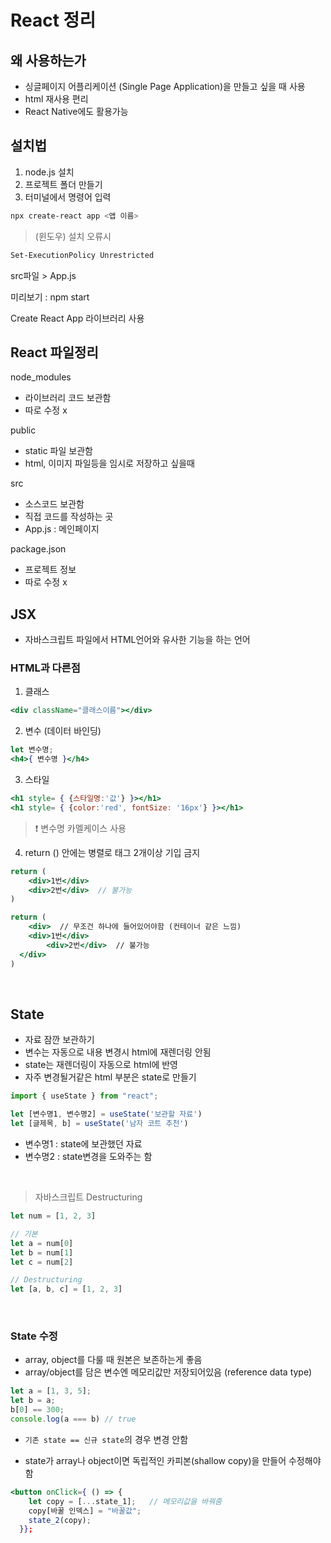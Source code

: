 # React 정리



## 왜 사용하는가

- 싱글페이지 어플리케이션 (Single Page Application)을 만들고 싶을 때 사용
- html 재사용 편리
- React Native에도 활용가능



## 설치법

1. node.js 설치
2. 프로젝트 폴더 만들기
3. 터미널에서 명령어 입력

```bash
npx create-react app <앱 이름>
```

> (윈도우) 설치 오류시

```bash
Set-ExecutionPolicy Unrestricted
```



src파일 > App.js

미리보기 : npm start

Create React App 라이브러리 사용



## React 파일정리

node_modules

- 라이브러리 코드 보관함
- 따로 수정 x

public 

- static 파일 보관함
- html, 이미지 파일등을 임시로 저장하고 싶을때

src

- 소스코드 보관함
- 직접 코드를 작성하는 곳
- App.js : 메인페이지

package.json

- 프로젝트 정보
- 따로 수정 x



## JSX

- 자바스크립트 파일에서 HTML언어와 유사한 기능을 하는 언어

### HTML과 다른점

1. 클래스

```jsx
<div className="클래스이름"></div>
```

2. 변수 (데이터 바인딩)

```jsx
let 변수명;
<h4>{ 변수명 }</h4>
```

3. 스타일

```jsx
<h1 style= { {스타일명:'값'} }></h1>
<h1 style= { {color:'red', fontSize: '16px'} }></h1>
```

> ❗ 변수명 카멜케이스 사용

4. return () 안에는 병렬로 태그 2개이상 기입 금지

```jsx
return (
	<div>1번</div>
	<div>2번</div>  // 불가능
)
```

```jsx
return (
	<div>  // 무조건 하나에 들어있어야함 (컨테이너 같은 느낌)
  	<div>1번</div>
		<div>2번</div>  // 불가능
  </div>
)
```

​    

## State

- 자료 잠깐 보관하기
- 변수는 자동으로 내용 변경시 html에 재렌더링 안됨
- state는 재렌더링이 자동으로 html에 반영
- 자주 변경될거같은 html 부분은 state로 만들기

```javascript
import { useState } from "react";

let [변수명1, 변수명2] = useState('보관할 자료')
let [글제목, b] = useState('남자 코트 추천')
```

- 변수명1 : state에 보관했던 자료
- 변수명2 : state변경을 도와주는 함

​    

> 자바스크립트 Destructuring

```javascript
let num = [1, 2, 3]

// 기본
let a = num[0]
let b = num[1]
let c = num[2]

// Destructuring
let [a, b, c] = [1, 2, 3]
```

​    

### State 수정

- array, object를 다룰 때 원본은 보존하는게 좋음
- array/object를 담은 변수엔 메모리값만 저장되어있음 (reference data type)

```jsx
let a = [1, 3, 5];
let b = a;
b[0] == 300;
console.log(a === b) // true
```

- `기존 state == 신규 state`의 경우 변경 안함

- state가 array나 object이면 독립적인 카피본(shallow copy)을 만들어 수정해야함

```jsx
<button onClick={ () => {
    let copy = [...state_1];   // 메모리값을 바꿔줌
    copy[바꿀 인덱스] = "바꿀값";
    state_2(copy);
  }};
```

